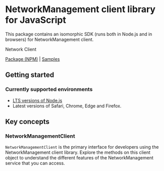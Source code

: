 # NetworkManagement client library for JavaScript

This package contains an isomorphic SDK (runs both in Node.js and in browsers) for NetworkManagement client.

Network Client

[Package (NPM)](https://www.npmjs.com/package/network-resource-manager) |
[Samples](https://github.com/Azure-Samples/azure-samples-js-management)

## Getting started

### Currently supported environments

- [LTS versions of Node.js](https://nodejs.org/about/releases/)
- Latest versions of Safari, Chrome, Edge and Firefox.




## Key concepts

### NetworkManagementClient

`NetworkManagementClient` is the primary interface for developers using the NetworkManagement client library. Explore the methods on this client object to understand the different features of the NetworkManagement service that you can access.

